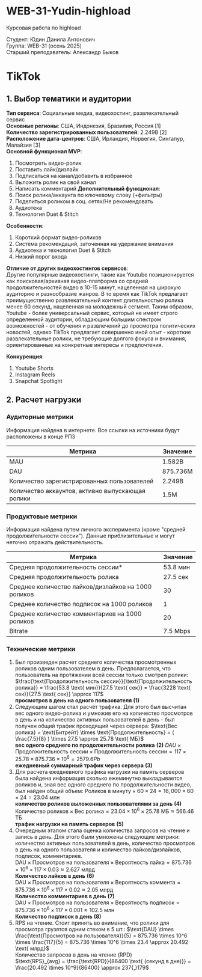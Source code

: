 # WEB-31-Yudin-highload
Курсовая работа по highload

Студент: Юдин Данила Антонович  
Группа: WEB-31 (осень 2025)  
Старший преподаватель: Александр Быков  

# TikTok
## 1. Выбор тематики и аудитории
**Тип сервиса**: Социальные медиа, видеохостинг, развлекательный сервис  
**Основные регионы**: США, Индонезия, Бразилия, Россия [1]  
**Количество зарегистрированных пользователей**: 2.249B [2]  
**Расположение дата-центров**: США, Ирландия, Норвегия, Сингапур, Малайзия [3]  
**Основной функционал MVP**:
1. Посмотреть видео-ролик
2. Поставить лайк/дизлайк
3. Подписаться на канал/добавить в избранное
4. Выложить ролик на свой канал
5. Написать комментарий
**Дополнительный функционал**:  
6. Поиск ролика/аккаунта по ключевому слову (+фильтры)
7. Поделиться роликом в соц. сетях/Не рекомендовать
8. Аудиотека
9. Технология Duet & Stitch

**Особенности**:
1. Короткий формат видео-роликов
2. Система рекомендаций, заточенная на удержание внимания
3. Аудиотека и технология Duet & Stitch
4. Низкий порог входа

**Отличие от других видеохостингов сервисов**:  
	Другие популярные видеохостинги, такие как Youtube позиционируется как поисковая/архивная видео-платформа со средней продолжительностей видео в 10-15 минут, нацеленная на широкую аудиторию и разнообразие жанров. 
	В то время как TikTok предлагает преимущественно развлекательный контент длительностью ролика менее 60 секунд, нацеленная на молодежный сегмент. 
	Таким образом, Youtube - более универсальный сервис, который не имеет строго определенной аудитории, обладающим большим спектром возможностей - от обучения и развлечений до просмотра политических новостей, однако TikTok предлагает совершенно иной опыт - короткие развлекательные ролики, не требующие долгого фокуса и внимания, ориентированные на конкретные интересы и предпочтения.

**Конкуренция**:  
1. Youtube Shorts
2. Instagram Reels
3. Snapchat Spotlight

## 2. Расчет нагрузки

### Аудиторные метрики
Информация найдена в интернете. Все ссылки на источники будут расположены в конце РПЗ

| Метрика                                          | Значение |
| ------------------------------------------------ | -------- |
| MAU                                              | 1.582B   |
| DAU                                              | 875.736M |
| Количество зарегистрированных пользователей      | 2.249B   |
| Количество аккаунтов, активно выпускающая ролики | 1.5M     |

### Продуктовые метрики
Информация найдена путем личного эксперимента (кроме "средней продолжительности сессии"). Данные приблизительные и могут неточно отражать действительность.

| Метрика                                             | Значение |
| --------------------------------------------------- | -------- |
| Средняя продолжительность сессии*                   | 53.8 мин |
| Средняя продолжительность ролика                    | 27.5 сек |
| Среднее количество лайков/дизлайков на 1000 роликов | 30       |
| Среднее количество подписок на 1000 роликов         | 1        |
| Среднее количество комментариев на 1000 роликов     | 20       |
| Bitrate                                             | 7.5 Mbps |

### Технические метрики
1) Был произведен расчет среднего количества просмотренных роликов одним пользователем в день. Предполагается, что пользователь на протяжении всей сессии только смотрел ролики:  
	$\frac{\text{Продолжительность сессии}}{\text{Продолжительность ролика}} = \frac{53.8 \text{ мин}}{27.5 \text{ сек}} = \frac{3228 \text{ сек}}{27.5 \text{ сек}} \approx 117$  
	**просмотров в день на одного пользователя**                                                                      **(1)**
2) Следующим шагом стал расчёт трафика. Для этого был высчитан вес одного видео-ролика и умножив его на количество просмотров в день и на количество активных пользователей в день - был получен общий трафик проходящий через сервера:
	$\text{Вес ролика} = \text{Битрейт} \times \text{Продолжительность} = ( \frac{7.5}{8} ) \times 27.5 \approx 25.78 \text{ МБ}$  
	**вес одного среднего по продолжительности ролика**                                                         **(2)**
    $DAU \times \text{Продолжительность сессии} \times\text{Продолжительность сессии} = 117 \times 25.78 \times 875.736 \times 10^6=2579.6 Pb$  
    **ежедневный суммарный трафик через сервера**                                                               **(3)**
4) Для расчета ежедневного трафика нагрузки на память серверов была найдена информация сколько ежеминутно выкладывается роликов и, зная вес одного среднего по продолжительности видео, был найден общий объем:
	$\text{Роликов в минуту} \times 60 \times 24 = 16{,}000 \times 60 \times 24 = 23.04 \text{ млн}$  
	**количество роликов выложенных пользователями за день**                                            **(4)**
	$\text{Количество роликов} \times \text{Вес ролика} = 23.04 \times 10^6 \times 25.78 \text{ МБ} \approx 566.46 \text{ ТБ}$  
	**трафик нагрузки на память серверов**                                                                                  **(5)**
5) Очередным этапом стала оценка количества запросов на чтение и запись в день. Для этого были умножены следующие метрики: количество активных пользователей в день, количество просмотров в день на одного пользователя и количество лайков/дизлайков, подписок, комментариев.  
	$\text{DAU} \times \text{Просмотров на пользователя} \times \text{Вероятность лайка} = 875.736 \times 10^6 \times 117 \times 0.03 \approx 2.627 \text{ млрд}$   
	**Количество лайков в день**                                                                                                     **(6)**  
	$\text{DAU} \times \text{Просмотров на пользователя} \times \text{Вероятность коммента} = 875.736 \times 10^6 \times 117 \times 0.02 \approx 2.05 \text{ млрд}$   
	**Количество комментариев в день**                                                                                        **(7)**  
	$\text{DAU} \times \text{Просмотров на пользователя} \times \text{Вероятность подписок} = 875.736 \times 10^6 \times 117 \times 0.001 \approx 102.5 \text{ млн}$  
	**Количество подписок в день**                                                                                                 **(8)**  
6) RPS на чтение. Стоит принять во внимание, что ролики для просмотра грузятся одним стеком в 5 шт.:
	$\text{DAU} \times \frac{\text{Просмотров на пользователя}}{5} = 875.736 \times 10^6 \times \frac{117}{5} = 875.736 \times 10^6 \times 23.4 \approx 20.492 \text{ млрд}$  
	Количество запросов в день на чтение (RPD)  
	$\text{RPS}_{avg} = \frac{\text{RPD}}{86400 \text{ (секунд в дне)}} = \frac{20.492 \times 10^9}{86400} \approx 237{,}179$  
	 

